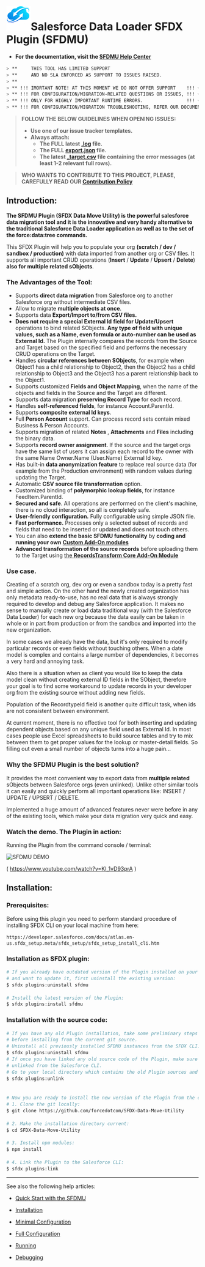 # ![SFDMU](src/images/logo.png)Salesforce Data Loader SFDX Plugin (SFDMU)

- **For the documentation, visit the [SFDMU Help Center](https://help.sfdmu.com/)**

```bash
> **     THIS TOOL HAS LIMITED SUPPORT
> **     AND NO SLA ENFORCED AS SUPPORT TO ISSUES RAISED.
> **
> ** !!! IMORTANT NOTE! AT THIS MOMENT WE DO NOT OFFER SUPPORT    !!! ☜ ☜ ☜
> ** !!! FOR CONFIGURATION/MIGRATION-RELATED QUESTIONS OR ISSUES, !!! ☜ ☜ ☜ 
> ** !!! ONLY FOR HIGHLY IMPORTANT RUNTIME ERRORS.                !!! ☜ ☜ ☜
> ** !!! FOR CONFIGURATION/MIGRATION TROUBLESHOOTING, REFER OUR DOCUMENTATION WEBSITE !!! ☜ ☜ ☜
```

> **FOLLOW THE BELOW GUIDELINES WHEN OPENING ISSUES:**
> - **Use one of our issue tracker templates.**
> - **Always attach:**
>   - **The FULL latest [.log](https://help.sfdmu.com/full-documentation/reports/the-execution-log) file.**
>   - **The FULL [export.json](https://help.sfdmu.com/plugin-basics/basic-usage/minimal-configuration) file.**
>   - **The latest [\_target.csv](https://help.sfdmu.com/full-documentation/reports/the-target-csv-files) file containing the error messages (at least 1-2 relevant full rows).**

> **WHO WANTS TO CONTRIBUTE TO THIS PROJECT, PLEASE, CAREFULLY READ OUR [Contribution Policy](https://help.sfdmu.com/full-documentation/additional-information/code_contribution_policy)** 



## Introduction:

**The SFDMU Plugin (SFDX Data Move Utility) is the powerful salesforce data migration tool and it is the innovative and very handy alternative to the traditional Salesforce Data Loader application as well as to the set of the force:data:tree commands.** 

This SFDX Plugin will help you to populate your org **(scratch / dev / sandbox / production)** with data imported from another org or CSV files. It supports all important CRUD operations (**Insert** / **Update** / **Upsert** / **Delete**)  **also for multiple related sObjects**.



### The Advantages of the Tool:

- Supports **direct data migration** from Salesforce org to another Salesforce org without intermediate CSV files.
- Allow to migrate **multiple objects at once**.
- Supports data **Export/Import  to/from  CSV files.**
- **Does not require a special External Id** **field for Update/Upsert** operations to bind related SObjects. **Any type of field with unique values, such as a Name, even formula or auto-number can be used as External Id.** The Plugin internally compares the records from the Source and Target based on the specified field and performs the necessary CRUD operations on the Target.
- Handles **circular references between SObjects**, for example when Object1 has a child relationship to Object2, then the Object2 has a child relationship to Object3 and the Object3 has a parent relationship back to the Object1.
- Supports customized **Fields and Object Mapping**, when the name of the objects and fields in the Source and the Target are different.
- Supports data migration **preserving Record Type** for each record.
- Handles **self-referenced fields**, for instance  Account.ParentId. 
- Supports **composite external Id keys**. 
- Full **Person Account** support. Can process record sets contain mixed Business & Person Accounts.
- Supports migration of related **Notes** , **Attachments**  and **Files**  including the binary data.
- Supports **record owner assignment**. If the source and the target orgs have the same list of users it can assign each record to the owner with the same Name Owner.Name (User.Name) External Id key.
- Has built-in  **data anonymization feature**  to replace real source data (for example from  the Production environment)  with random values during updating the Target.
- Automatic **CSV source file transformation** option. 
- Customized binding of **polymorphic lookup fields**, for instance FeedItem.ParentId.
- **Secured and safe**. All operations are performed on the client's machine, there is no cloud interaction, so all is completely safe.
- **User-friendly configuration.**  Fully configurable using simple JSON file.
- **Fast performance.** Processes only a selected subset of records and fields that need to be inserted or updated and does not touch others.
-  You can also **extend the basic SFDMU functionality** by **coding and running your own** [**Custom Add-On modules**](https://help.sfdmu.com/full-documentation/add-on-api/custom-sfdmu-add-on-api) 
-  **Advanced transformation of the source records** before uploading them to the Target using [the **RecordsTransform Core Add-On Module**](https://help.sfdmu.com/full-documentation/add-on-api/records-transform-core-add-on-module)


### Use case.

Creating of a scratch org, dev org or even a sandbox today is a pretty fast and simple action. On the other hand the newly created organization has only metadata ready-to-use, has no real data that is always strongly required to develop and debug any Salesforce application. It makes no sense to manually create or load data traditional way (with the Salesforce Data Loader) for each new org because the data easily can be taken in whole or in part from  production or from the sandbox and imported into the new organization. 

In some cases we already have the data, but it's only required to modify particular records or even fields without touching others. When a date model is complex and contains a large number of dependencies, it becomes a very hard and annoying task. 

Also there is a situation when as client you would like to keep the data model clean without creating external ID fields in the SObject, therefore your goal is to find some workaround to update records in your developer org from the existing source without adding new fields. 

Population of the RecordtypeId field is another quite difficult task, when ids are not consistent between environment.

At current moment, there is no effective tool for both inserting and updating dependent objects based on any unique field used as External Id.  In most cases people use Excel spreadsheets to build source tables and try to mix between them to get proper values for the lookup or master-detail fields. So filling out even a small number of objects turns into a huge pain...



###  Why the SFDMU Plugin is the best solution?

It provides the most convenient way to export data from **multiple related** sObjects between Salesforce orgs (even unlinked).  Unlike other similar tools it can easily and quickly perform all important operations like: INSERT / UPDATE / UPSERT / DELETE.

Implemented a huge amount of advanced features never were before in any of the existing tools, which make your data migration very quick and easy.




### Watch the demo. The Plugin in action:

Running the Plugin from the command console / terminal:

![SFDMU DEMO](https://img.youtube.com/vi/KI_1vD93prA/hqdefault.jpg)

( https://www.youtube.com/watch?v=KI_1vD93prA )





## Installation:


### Prerequisites:

Before using this plugin you need to perform standard procedure of installing SFDX CLI on your local machine from  here:

```
https://developer.salesforce.com/docs/atlas.en-us.sfdx_setup.meta/sfdx_setup/sfdx_setup_install_cli.htm
```



### Installation as SFDX plugin:

```bash
# If you already have outdated version of the Plugin installed on your local machine
# and want to update it, first uninstall the existing version:
$ sfdx plugins:uninstall sfdmu

# Install the latest version of the Plugin:
$ sfdx plugins:install sfdmu
```



### Installation with the source code:

```bash
# If you have any old Plugin installation, take some preliminary steps 
# before installing from the current git source.
# Uninstall all previously installed SFDMU instances from the SFDX CLI.
$ sfdx plugins:uninstall sfdmu
# If once you have linked any old source code of the Plugin, make sure that it is already
# unlinked from the Salesforce CLI. 
# Go to your local directory which contains the old Plugin sources and type:
$ sfdx plugins:unlink


# Now you are ready to install the new version of the Plugin from the current repository.
# 1. Clone the git locally: 
$ git clone https://github.com/forcedotcom/SFDX-Data-Move-Utility

# 2. Make the installation directory current:
$ cd SFDX-Data-Move-Utility

# 3. Install npm modules: 
$ npm install

# 4. Link the Plugin to the Salesforce CLI: 
$ sfdx plugins:link
```






----

See also the following help articles:


- [Quick Start with the SFDMU](https://help.sfdmu.com/quick-start)

- [Installation](https://help.sfdmu.com/plugin-basics/basic-usage/installation)

- [Minimal Configuration](https://help.sfdmu.com/plugin-basics/basic-usage/minimal-configuration)

- [Full Configuration](https://help.sfdmu.com/full-documentation/configuration-and-running/full-exportjson-format)

- [Running](https://help.sfdmu.com/plugin-basics/basic-usage/running)

- [Debugging](https://help.sfdmu.com/plugin-basics/basic-usage/debugging)
